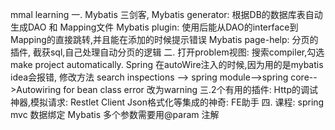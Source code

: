 mmal learning
一. Mybatis 三剑客,
    Mybatis generator: 根据DB的数据库表自动生成DAO 和 Mapping文件
    Mybatis plugin: 使用后能从DAO的interface到Mapping的直接跳转,并且能在添加的时候提示错误
    Mybatis page-help: 分页的插件, 截获sql,自己处理自动分页的逻辑
二. 打开problem视图: 搜索compiler,勾选make project automatically.
     Spring 在autoWire注入的时候,因为用的是mybatis idea会报错,
     修改方法 search inspections --> spring module-->spring core-->Autowiring for bean class error 改为warning
三.2个有用的插件:
    Http的调试神器,模拟请求: Restlet Client
    Json格式化等集成的神奇: FE助手
四. 课程: spring mvc 数据绑定
    Mybatis 多个参数需要用@param 注解








